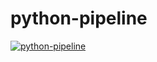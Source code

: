 # python-pipeline
[![python-pipeline](https://github.com/amrendra01/python-pipeline/actions/workflows/pipeline.yml/badge.svg)](https://github.com/amrendra01/python-pipeline/actions/workflows/pipeline.yml)
